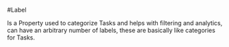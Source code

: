 #Label

Is a Property used to categorize Tasks and helps with filtering and analytics, can have an arbitrary number of labels, these are basically like categories for Tasks.